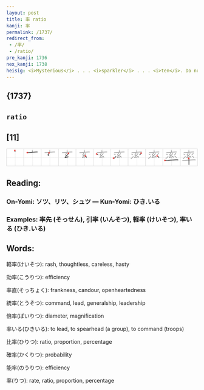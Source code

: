 ```yaml
---
layout: post
title: 率 ratio
kanji: 率
permalink: /1737/
redirect_from:
 - /率/
 - /ratio/
pre_kanji: 1736
nex_kanji: 1738
heisig: <i>Mysterious</i> . . . <i>sparkler</i> . . . <i>ten</i>. Do not confuse with <i>proportion</i> (Frame 1673).
---
```


## {1737}

## `ratio`

## [11]

<div class="stroke"><img src="../images/E78E87.png" /></div>

## Reading:

### On-Yomi: ソツ、リツ、シュツ &mdash; Kun-Yomi: ひき.いる

### Examples: 率先 (そっせん), 引率 (いんそつ), 軽率 (けいそつ), 率いる (ひき.いる)

## Words:

軽率(けいそつ): rash, thoughtless, careless, hasty

効率(こうりつ): efficiency

率直(そっちょく): frankness, candour, openheartedness

統率(とうそつ): command, lead, generalship, leadership

倍率(ばいりつ): diameter, magnification

率いる(ひきいる): to lead, to spearhead (a group), to command (troops)

比率(ひりつ): ratio, proportion, percentage

確率(かくりつ): probability

能率(のうりつ): efficiency

率(りつ): rate, ratio, proportion, percentage
